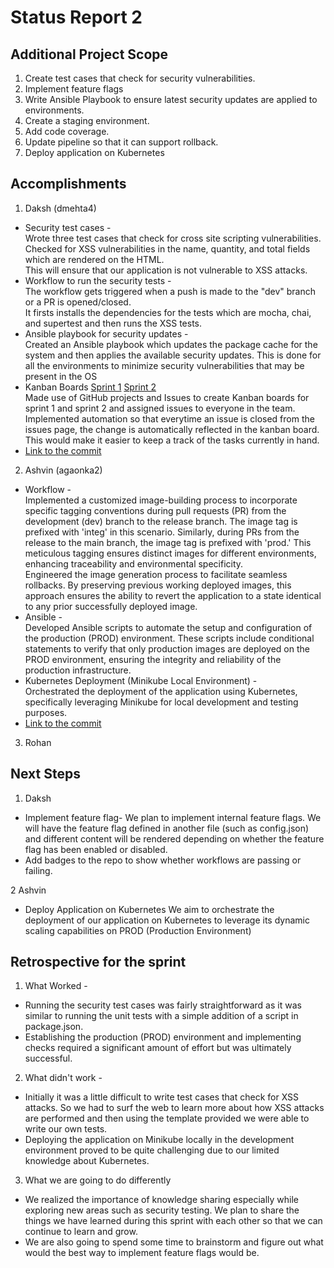 # Status Report 2

## Additional Project Scope
1. Create test cases that check for security vulnerabilities.
2. Implement feature flags
3. Write Ansible Playbook to ensure latest security updates are applied to environments.
4. Create a staging environment.
5. Add code coverage.
6. Update pipeline so that it can support rollback.
7. Deploy application on Kubernetes

## Accomplishments
1. Daksh (dmehta4)
  * Security test cases - <br>
   Wrote three test cases that check for cross site scripting vulnerabilities. Checked for XSS vulnerabilities in the name, quantity, and total fields which are rendered on the HTML. <br>
   This will ensure that our application is not vulnerable to XSS attacks.
  * Workflow to run the security tests - <br>
   The workflow gets triggered when a push is made to the "dev" branch or a PR is opened/closed. <br>
   It firsts installs the dependencies for the tests which are mocha, chai, and supertest and then runs the XSS tests. 
  * Ansible playbook for security updates - <br>
   Created an Ansible playbook which updates the package cache for the system and then applies the available security updates.
   This is done for all the environments to minimize security vulnerabilities that may be present in the OS
  * Kanban Boards [Sprint 1](https://github.ncsu.edu/dmehta4/devops-proposal/projects/1) [Sprint 2](https://github.ncsu.edu/dmehta4/devops-proposal/projects/2) <br>
    Made use of GitHub projects and Issues to create Kanban boards for sprint 1 and sprint 2 and assigned issues to everyone in the team. <br>
    Implemented automation so that everytime an issue is closed from the issues page, the change is automatically reflected in the kanban board. <br>
    This would make it easier to keep a track of the tasks currently in hand.
  * [Link to the commit](https://github.ncsu.edu/dmehta4/devops-proposal/commit/72bc04c69c55adf1a1bb0f97466fc09fad2b8b48)

2. Ashvin (agaonka2)
  * Workflow - <br>
   Implemented a customized image-building process to incorporate specific tagging conventions during pull requests (PR) from the development (dev) branch to the release branch. The image tag is prefixed with 'integ' in this scenario. Similarly, during PRs from the release to the main branch, the image tag is prefixed with 'prod.' This meticulous tagging ensures distinct images for different environments, enhancing traceability and environmental specificity. <br>
   Engineered the image generation process to facilitate seamless rollbacks. By preserving previous working deployed images, this approach ensures the ability to revert the application to a state identical to any prior successfully deployed image.<br>
  * Ansible - <br>
   Developed Ansible scripts to automate the setup and configuration of the production (PROD) environment. These scripts include conditional statements to verify that only production images are deployed on the PROD environment, ensuring the integrity and reliability of the production infrastructure.<br>
  * Kubernetes Deployment (Minikube Local Environment) - <br>
   Orchestrated the deployment of the application using Kubernetes, specifically leveraging Minikube for local development and testing purposes.<br>
  * [Link to the commit](https://github.ncsu.edu/dmehta4/devops-proposal/commit/899f16e2c71479b9f05bded91a33b4ea95a18548)  
   

  
3. Rohan
  
## Next Steps
1. Daksh
* Implement feature flag-
We plan to implement internal feature flags. We will have the feature flag defined in another file (such as config.json) and different content will be rendered depending on whether the feature flag has been enabled or disabled.
* Add badges to the repo to show whether workflows are passing or failing.

2 Ashvin
* Deploy Application on Kubernetes
We aim to orchestrate the deployment of our application on Kubernetes to leverage its dynamic scaling capabilities on PROD (Production Environment)

## Retrospective for the sprint
1. What Worked - <br>
  * Running the security test cases was fairly straightforward as it was similar to running the unit tests with a simple addition of a script in package.json.
  * Establishing the production (PROD) environment and implementing checks required a significant amount of effort but was ultimately successful.
   
2. What didn't work - <br>
  * Initially it was a little difficult to write test cases that check for XSS attacks. So we had to surf the web to learn more about how XSS attacks are performed and then using the template provided we were able to write our own tests.
  * Deploying the application on Minikube locally in the development environment proved to be quite challenging due to our limited knowledge about Kubernetes.
3. What we are going to do differently<br>
*  We realized the importance of knowledge sharing especially while exploring new areas such as security testing. We plan to share the things we have learned during this sprint with each other so that we can continue to learn and grow.
* We are also going to spend some time to brainstorm and figure out what would the best way to implement feature flags would be.

